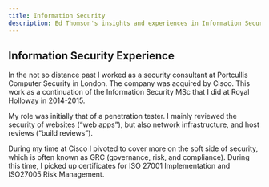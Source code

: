 ```yaml
---
title: Information Security
description: Ed Thomson's insights and experiences in Information Security
---
```


## Information Security Experience

In the not so distance past I worked as a security consultant at Portcullis Computer Security in London. The company was acquired by Cisco. This work as a continuation of the Information Security MSc that I did at Royal Holloway in 2014-2015.

My role was initially that of a penetration tester. I mainly reviewed the security of websites (“web apps”), but also network infrastructure, and host reviews (“build reviews”).

During my time at Cisco I pivoted to cover more on the soft side of security, which is often known as GRC (governance, risk, and compliance). During this time, I picked up certificates for ISO 27001 Implementation and ISO27005 Risk Management.

